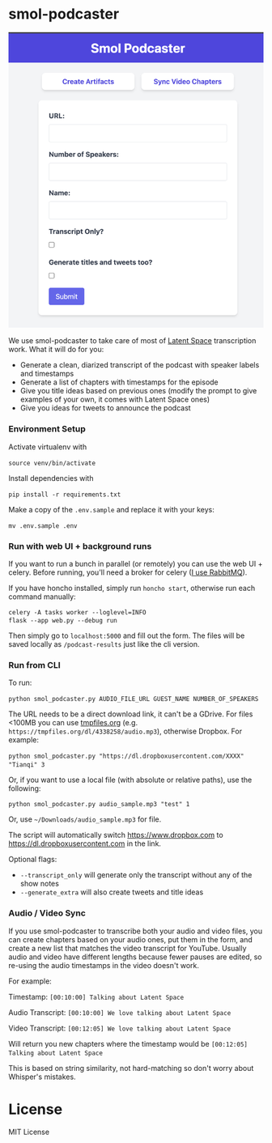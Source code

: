 # smol-podcaster

![Screenshot](screenshot.png)

We use smol-podcaster to take care of most of [Latent Space](https://latent.space) transcription work. What it will do for you:

- Generate a clean, diarized transcript of the podcast with speaker labels and timestamps
- Generate a list of chapters with timestamps for the episode
- Give you title ideas based on previous ones (modify the prompt to give examples of your own, it comes with Latent Space ones)
- Give you ideas for tweets to announce the podcast

### Environment Setup

Activate virtualenv with

`source venv/bin/activate`

Install dependencies with

`pip install -r requirements.txt`

Make a copy of the `.env.sample` and replace it with your keys:

`mv .env.sample .env`

### Run with web UI + background runs

If you want to run a bunch in parallel (or remotely) you can use the web UI + celery. Before running, you'll need a broker for celery ([I use RabbitMQ](https://docs.celeryq.dev/en/stable/getting-started/backends-and-brokers/rabbitmq.html)).

If you have honcho installed, simply run `honcho start`, otherwise run each command manually:

```
celery -A tasks worker --loglevel=INFO
flask --app web.py --debug run
```

Then simply go to `localhost:5000` and fill out the form. The files will be saved locally as `/podcast-results` just like the cli version.

### Run from CLI

To run:

`python smol_podcaster.py AUDIO_FILE_URL GUEST_NAME NUMBER_OF_SPEAKERS`

The URL needs to be a direct download link, it can't be a GDrive. For files <100MB you can use [tmpfiles.org](https://tmpfiles.org/) (e.g. `https://tmpfiles.org/dl/4338258/audio.mp3`), otherwise Dropbox. For example: 

`python smol_podcaster.py "https://dl.dropboxusercontent.com/XXXX" "Tianqi" 3`  

Or, if you want to use a local file (with absolute or relative paths), use the following:
```
python smol_podcaster.py audio_sample.mp3 "test" 1
```
Or, use `~/Downloads/audio_sample.mp3` for file.

The script will automatically switch https://www.dropbox.com to https://dl.dropboxusercontent.com in the link.

Optional flags:

- `--transcript_only` will generate only the transcript without any of the show notes
- `--generate_extra` will also create tweets and title ideas

### Audio / Video Sync

If you use smol-podcaster to transcribe both your audio and video files, you can create chapters based on your audio ones, put them in the form, and create a new list that matches the video transcript for YouTube. Usually audio and video have different lengths because fewer pauses are edited, so re-using the audio timestamps in the video doesn't work.

For example:

Timestamp:
`[00:10:00] Talking about Latent Space`

Audio Transcript:
`[00:10:00] We love talking about Latent Space`

Video Transcript:
`[00:12:05] We love talking about Latent Space`

Will return you new chapters where the timestamp would be
`[00:12:05] Talking about Latent Space`

This is based on string similarity, not hard-matching so don't worry about Whisper's mistakes.


# License

MIT License
